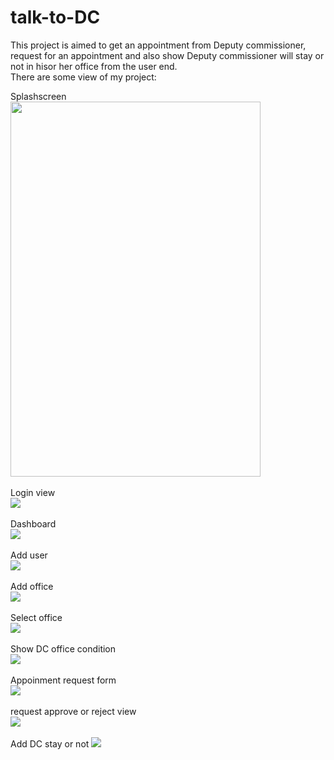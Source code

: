 # talk-to-DC
This project is aimed to get an appointment from Deputy commissioner, request for an appointment and also show Deputy commissioner will
stay or not in hisor her office from the user end.<br>
There are some view of my project:<br>

Splashscreen<br>
<img src="images/splash.jpg" width="400px" height="600px"><br><br>
Login view<br>
<img src="images/login.jpg"><br><br>
Dashboard<br>
<img src="images/admindashboard.jpg"><br><br>
Add user<br>
<img src="images/adduser.jpg"><br><br>
Add office<br>
<img src="images/addoffice.jpg"><br><br>
Select office<br>
<img src="images/selectoffice.jpg"><br><br>
Show DC office condition<br>
<img src="images/showdcstay.jpg"><br><br>
Appoinment request form<br>
<img src="images/requestform.jpg"><br><br>
request approve or reject view<br>
<img src="images/requestapp.jpg"><br><br>
Add DC stay or not
<img src="images/tabfordccond.jpg"><br><br>





